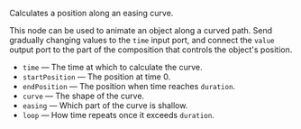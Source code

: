 Calculates a position along an easing curve. 

This node can be used to animate an object along a curved path. Send gradually changing values to the `time` input port, and connect the `value` output port to the part of the composition that controls the object's position. 

   - `time` — The time at which to calculate the curve.
   - `startPosition` — The position at time 0.
   - `endPosition` — The position when time reaches `duration`.
   - `curve` — The shape of the curve.
   - `easing` — Which part of the curve is shallow.
   - `loop` — How time repeats once it exceeds `duration`.
